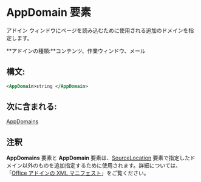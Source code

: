 
# <a name="appdomain-element"></a>AppDomain 要素
アドイン ウィンドウにページを読み込むために使用される追加のドメインを指定します。

 **アドインの種類:**コンテンツ、作業ウィンドウ、メール


## <a name="syntax:"></a>構文:


```XML
<AppDomain>string </AppDomain>
```


## <a name="contained-in:"></a>次に含まれる:

[AppDomains](../../reference/manifest/appdomains.md)


## <a name="remarks"></a>注釈

**AppDomains** 要素と **AppDomain** 要素は、[SourceLocation](../../reference/manifest/sourcelocation.md) 要素で指定したドメイン以外のものを追加指定するために使用されます。詳細については、「[Office アドインの XML マニフェスト](../../docs/overview/add-in-manifests.md)」をご覧ください。

